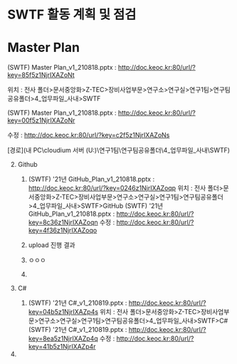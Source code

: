 # SWTF 활동 계획 및 점검

# Master Plan

(SWTF) Master Plan_v1_210818.pptx : http://doc.keoc.kr:80/url/?key=85f5z1NjrIXAZoNt

위치 : 전사 폴더>문서중앙화>Z-TEC>장비사업부문>연구소>연구실>연구1팀>연구팀공유폴더>4_업무파일_사내>SWTF

 (SWTF) Master Plan_v1_210818.pptx : http://doc.keoc.kr:80/url/?key=00f5z1NjrIXAZoNr

 수정 : http://doc.keoc.kr:80/url/?key=c2f5z1NjrIXAZoNs

[경로](내 PC\cloudium 서버 (U:)\연구1팀\연구팀공유폴더\4_업무파일_사내\SWTF)

2. Github 
	1) (SWTF) '21년 GitHub_Plan_v1_210818.pptx : http://doc.keoc.kr:80/url/?key=0246z1NjrIXAZoqp
	위치 : 전사 폴더>문서중앙화>Z-TEC>장비사업부문>연구소>연구실>연구1팀>연구팀공유폴더>4_업무파일_사내>SWTF>GitHub
	 (SWTF) '21년 GitHub_Plan_v1_210818.pptx : http://doc.keoc.kr:80/url/?key=8c36z1NjrIXAZoqn
	 수정 : http://doc.keoc.kr:80/url/?key=4f36z1NjrIXAZoqo

    2) upload 진행 결과

    3) ㅇㅇㅇ
    4) 

 


3. C#
	1) (SWTF) '21년 C#_v1_210819.pptx : http://doc.keoc.kr:80/url/?key=04b5z1NjrIXAZp4s
	위치 : 전사 폴더>문서중앙화>Z-TEC>장비사업부문>연구소>연구실>연구1팀>연구팀공유폴더>4_업무파일_사내>SWTF>C#
	 (SWTF) '21년 C#_v1_210819.pptx : http://doc.keoc.kr:80/url/?key=8ea5z1NjrIXAZp4q
	 수정 : http://doc.keoc.kr:80/url/?key=41b5z1NjrIXAZp4r

4. 



